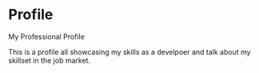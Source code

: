 # Profile
My Professional Profile

This is a profile all showcasing my skills as a develpoer and talk about my skillset in the job market.